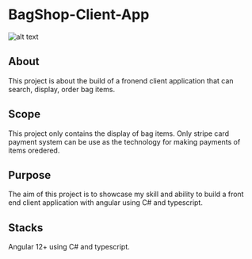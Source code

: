 # BagShop-Client-App

![alt text](file:///Users/godwinonah/Desktop/Screenshot%202023-02-26%20at%2012.15.12.png)

## About
This project is about the build of a fronend client application that can search, display, order bag items.

## Scope
This project only contains the display of bag items.
Only stripe card payment system can be use as the technology for making payments of items oredered.

## Purpose
The aim of this project is to showcase my skill and ability to build a front end client application with angular using C# and typescript.

## Stacks
Angular 12+ using C# and typescript.
